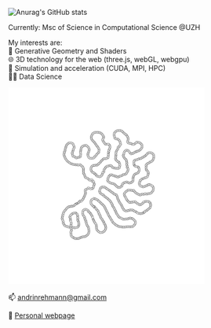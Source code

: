 ![Anurag's GitHub stats](https://github-readme-stats.vercel.app/api?username=anuraghazra&show_icons=true&theme=radical)

Currently: Msc of Science in Computational Science @UZH

My interests are:  
🎨 Generative Geometry and Shaders  
🌐 3D technology for the web (three.js, webGL, webgpu)  
🤖 Simulation and acceleration (CUDA, MPI, HPC)  
👨‍💻 Data Science  

<img src="./0926.png" alt="drawing" width="400"/>

📫 andrinrehmann@gmail.com

🌌 [Personal webpage](https://andrinrehmann.ch)


